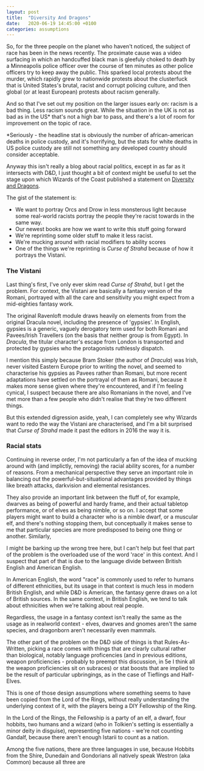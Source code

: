 ```yaml
---
layout: post
title:  "Diversity And Dragons"
date:   2020-06-19 14:45:00 +0100
categories: assumptions
---
```


So, for the three people on the planet who haven't noticed, the subject of race has been in the news recently. The proximate cause was a video surfacing in which an handcuffed black man is gleefuly choked to death by a Minneapolis police officer over the course of ten minutes as other police officers try to keep away the public. This sparked local protests about the murder, which rapidly grew to nationwide protests about the clusterfuck that is United States's brutal, racist and corrupt policing culture, and then global (or at least European) protests about racism generally.

And so that I've set out my position on the larger issues early on: racism is a bad thing. Less racism sounds great. While the situation in the UK is not as bad as in the US* that's not a high bar to pass, and there's a lot of room for improvement on the topic of race.

*Seriously - the headline stat is obviously the number of african-american deaths in police custody, and it's horrifying, but the stats for white deaths in US police custody are still not something any developed country should consider acceptable.

Anyway this isn't really a blog about racial politics, except in as far as it intersects with D&D, I just thought a bit of context might be useful to set the stage upon which Wizards of the Coast published a statement on [Diversity and Dragons](https://dnd.wizards.com/articles/features/diversity-and-dnd).

The gist of the statement is:

* We want to portray Orcs and Drow in less monsterous light because some real-world racists portray the people they're racist towards in the same way.
* Our newest books are how we want to write this stuff going forward
* We're reprinting some older stuff to make it less racist.
* We're mucking around with racial modifiers to ability scores
* One of the things we're reprinting is _Curse of Strahd_ because of how it portrays the Vistani.

### The Vistani

Last thing's first, I've only ever skim read _Curse of Strahd_, but I get the problem. For context, the Vistani are basically a fantasy version of the Romani, portrayed with all the care and sensitivity you might expect from a mid-eighties fantasy work.

The original Ravenloft module draws heavily on elements from from the original Dracula novel, including the presence of 'gypsies'. In English, gypsies is a generic, vaguely derogatory term used for both Romani and Pavees/Irish Travellers (on the basis that neither group is from Egypt). In _Dracula_, the titular character's escape from London is transported and protected by gypsies who the protagonists ruthlessly dispatch.

I mention this simply because Bram Stoker (the author of _Dracula_) was Irish, never visited Eastern Europe prior to writing the novel, and seemed to characterise his gypsies as Pavees rather than Romani, but more recent adaptations have settled on the portrayal of them as Romani, because it makes more sense given where they're encountered, and if I'm feeling cynical, I suspect because there are also Romanians in the novel, and I've met more than a few people who didn't realise that they're two different things.

But this extended digression aside, yeah, I can completely see why Wizards want to redo the way the Vistani are characterised, and I'm a bit surprised that _Curse of Strahd_ made it past the editors in 2016 the way it is.

### Racial stats

Continuing in reverse order, I'm not particularly a fan of the idea of mucking around with (and implictly, removing) the racial ability scores, for a number of reasons. From a mechanical perspective they serve an important role in balancing out the powerful-but-situational advantages provided by things like breath attacks, darkvision and elemental resistances.

They also provide an important link between the fluff of, for example, dwarves as being of powerful and hardy frame, and their actual tabletop performance, or of elves as being nimble, or so on. I accept that some players might want to build a character who is a nimble dwarf, or a muscular elf, and there's nothing stopping them, but conceptually it makes sense to me that particular species are more predisposed to being one thing or another. Similarly, 

I might be barking up the wrong tree here, but I can't help but feel that part of the problem is the overloaded use of the word 'race' in this context. And I suspect that part of that is due to the language divide between British English and American English.

In American English, the word "race" is commonly used to refer to humans of different ethnicities, but its usage in that context is much less in modern British English, and while D&D is American, the fantasy genre draws on a lot of British sources. In the same context, in British English, we tend to talk about ethnicities when we're talking about real people.

Regardless, the usage in a fantasy context isn't really the same as the usage as in realworld context - elves, dwarves and gnomes aren't the same species, and dragonborn aren't necessarily even mammals.

The other part of the problem on the D&D side of things is that Rules-As-Written, picking a race comes with things that are clearly cultural rather than biological, notably language proficencies (and in previous editions, weapon proficiencies - probably to preempt this discussion, in 5e I think all the weapon proficiencies sit on subraces) or stat boosts that are implied to be the result of particular upbringings, as in the case of Tieflings and Half-Elves.

This is one of those design assumptions where something seems to have been copied from the Lord of the Rings, without really understanding the underlying context of it, with the players being a DIY Fellowship of the Ring.

In the Lord of the Rings, the Fellowship is a party of an elf, a dwarf, four hobbits, two humans and a wizard (who in Tolkien's setting is essentially a minor deity in disguise), representing five nations - we're not counting Gandalf, because there aren't enough Istarii to count as a nation.

Among the five nations, there are three languages in use, because Hobbits from the Shire, Dunedain and Gondorians all natively speak Westron (aka Common) because all three are 